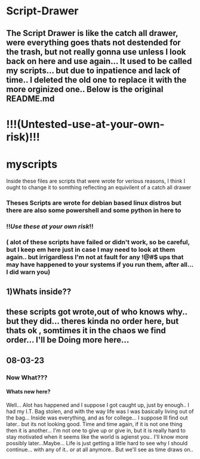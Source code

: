 # Script-Drawer
The Script Drawer is like the catch all drawer, were everything goes thats not destended for the trash, but not really gonna use unless I look back on here and use again... 
It used to be called my scripts... but due to inpatience and lack of time.. I deleted the old one to replace it with the more orginized one..
Below is the original README.md
-------------------------------------
# !!!(Untested-use-at-your-own-risk)!!!
# myscripts
Inside these files are scripts that were wrote for verious reasons, 
I think I ought to change it to somthing reflecting an equivilent of a catch all drawer

### Theses Scripts are wrote for debian based linux distros but there are also some powershell and some python in here to

### !!*Use these at your own risk*!!
### ( alot of these scripts have failed or didn't work, so be careful, but I keep em here just in case I may need to look at them again.. but irrigardless I'm not at fault for any !@#$ ups that may have happened to your systems if you run them, after all... I did warn you)
## 1)Whats inside??
these scripts got wrote,out of who knows why.. but they did...
theres kinda no order here, but thats ok , somtimes it in the chaos we find order...
I'll be Doing more here...
------------------------------------
## 08-03-23
### Now What???
#### Whats new here?
Well... Alot has happened and I suppose I got caught up, just by enough..
I had my I.T. Bag stolen, and with the way life was I was basically living out of the bag... Inside was everything, and as for college... I suppose Ill find out later.. but its not looking good.
Time and time again, if it is not one thing then it is another... I'm not one to give up or give in, but it is really hard to stay motivated when it seems like the world is agienst you.. 
I'll know more possibly later...Maybe...
Life is just getting a little hard to see why I should continue... with any of it.. or at all anymore.. 
But we'll see as time draws on.. 
